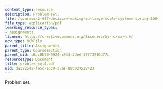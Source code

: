 ```yaml
---
content_type: resource
description: Problem set.
file: /courses/2-997-decision-making-in-large-scale-systems-spring-2004/da272542fe5c1d3033a600b027538423_problem_set4.pdf
file_type: application/pdf
learning_resource_types:
- Assignments
license: https://creativecommons.org/licenses/by-nc-sa/4.0/
ocw_type: OCWFile
parent_title: Assignments
parent_type: CourseSection
parent_uid: a6bc0b50-9924-c934-2ded-17773916d77c
resourcetype: Document
title: problem_set4.pdf
uid: da272542-fe5c-1d30-33a6-00b027538423
---
```

Problem set.